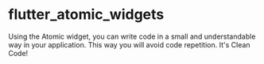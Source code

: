 # flutter_atomic_widgets

Using the Atomic widget, you can write code in a small and understandable way in your application. This way you will avoid code repetition. It's Clean Code!
